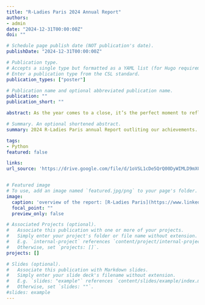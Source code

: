 ```yaml
---
title: "R-Ladies Paris 2024 Annual Report"
authors:
- admin
date: "2024-12-31T00:00:00Z"
doi: ""

# Schedule page publish date (NOT publication's date).
publishDate: "2024-12-31T00:00:00Z"

# Publication type.
# Accepts a single type but formatted as a YAML list (for Hugo requirements).
# Enter a publication type from the CSL standard.
publication_types: ["poster"]

# Publication name and optional abbreviated publication name.
publication: ""
publication_short: ""

abstract: As the year comes to a close, it’s the perfect moment to reflect on our achievements through our 2024 Annual Report. Highlights from the report: About us, Leadership team, Activities promoting R-Ladies Paris and Overview of our 2024 meetups.

# Summary. An optional shortened abstract.
summary: 2024 R-Ladies Paris annual Report outliting our achievements.

tags:
- Python
featured: false

links:
url_source: 'https://drive.google.com/file/d/1oVSL1cDe5QrQ00DyWIMLD9mX0lmWLyYX/view?usp=sharing'


# Featured image
# To use, add an image named `featured.jpg/png` to your page's folder. 
image:
  caption: 'overview of the report: [R-Ladies Paris](https://www.linkedin.com/in/r-ladies-paris/)'
  focal_point: ""
  preview_only: false

# Associated Projects (optional).
#   Associate this publication with one or more of your projects.
#   Simply enter your project's folder or file name without extension.
#   E.g. `internal-project` references `content/project/internal-project/index.md`.
#   Otherwise, set `projects: []`.
projects: []

# Slides (optional).
#   Associate this publication with Markdown slides.
#   Simply enter your slide deck's filename without extension.
#   E.g. `slides: "example"` references `content/slides/example/index.md`.
#   Otherwise, set `slides: ""`.
#slides: example
---
```




